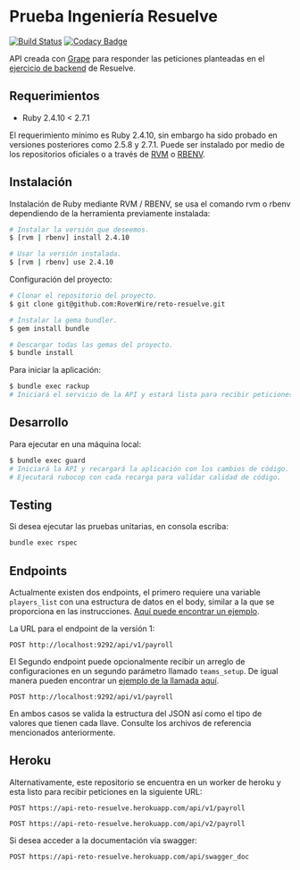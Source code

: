 # Prueba Ingeniería Resuelve

[![Build Status](https://travis-ci.org/RoverWire/reto-resuelve.svg?branch=master)](https://travis-ci.org/RoverWire/reto-resuelve) [![Codacy Badge](https://app.codacy.com/project/badge/Grade/528d68f04e7f4c9c89eb1607e174707c)](https://www.codacy.com/manual/roverwire/reto-resuelve?utm_source=github.com&amp;utm_medium=referral&amp;utm_content=RoverWire/reto-resuelve&amp;utm_campaign=Badge_Grade)

API creada con [Grape](http://www.ruby-grape.org) para responder las peticiones planteadas en el [ejercicio de backend](https://github.com/resuelve/prueba-ing-backend) de Resuelve.

## Requerimientos

- Ruby 2.4.10 < 2.7.1

El requerimiento mínimo es Ruby 2.4.10, sin embargo ha sido probado en versiones posteriores como 2.5.8 y 2.7.1. Puede ser instalado por medio de los repositorios oficiales o a través de [RVM](http://rvm.io/) o [RBENV](https://github.com/rbenv/rbenv).

## Instalación

Instalación de Ruby mediante RVM / RBENV, se usa el comando rvm o rbenv dependiendo de la herramienta previamente instalada:

```bash
# Instalar la versión que deseemos.
$ [rvm | rbenv] install 2.4.10

# Usar la versión instalada.
$ [rvm | rbenv] use 2.4.10
```

Configuración del proyecto:

```bash
# Clonar el repositorio del proyecto.
$ git clone git@github.com:RoverWire/reto-resuelve.git

# Instalar la gema bundler.
$ gem install bundle

# Descargar todas las gemas del proyecto.
$ bundle install
```

Para iniciar la aplicación:

```bash
$ bundle exec rackup
# Iniciará el servicio de la API y estará lista para recibir peticiones.
```

## Desarrollo

Para ejecutar en una máquina local:

```bash
$ bundle exec guard
# Iniciará la API y recargará la aplicación con los cambios de código.
# Ejecutará rubocop con cada recarga para validar calidad de código.
```

## Testing

Si desea ejecutar las pruebas unitarias, en consola escriba:

```bash
bundle exec rspec
```

## Endpoints

Actualmente existen dos endpoints, el primero requiere una variable `players_list` con una estructura de datos en el body, similar a la que se proporciona en las instrucciones. [Aquí puede encontrar un ejemplo](./spec/fixtures/v1_request.json).

La URL para el endpoint de la versión 1:

```
POST http://localhost:9292/api/v1/payroll
```

El Segundo endpoint puede opcionalmente recibir un arreglo de configuraciones en un segundo parámetro llamado `teams_setup`. De igual manera pueden encontrar un [ejemplo de la llamada aquí](./spec/fixtures/v2_request.json).

```
POST http://localhost:9292/api/v1/payroll
```

En ambos casos se valida la estructura del JSON así como el tipo de valores que tienen cada llave. Consulte los archivos de referencia mencionados anteriormente.

## Heroku

Alternativamente, este repositorio se encuentra en un worker de heroku y esta listo para recibir peticiones en la siguiente URL:

```
POST https://api-reto-resuelve.herokuapp.com/api/v1/payroll

POST https://api-reto-resuelve.herokuapp.com/api/v2/payroll
```

Si desea acceder a la documentación vía swagger:

```
POST https://api-reto-resuelve.herokuapp.com/api/swagger_doc
```
